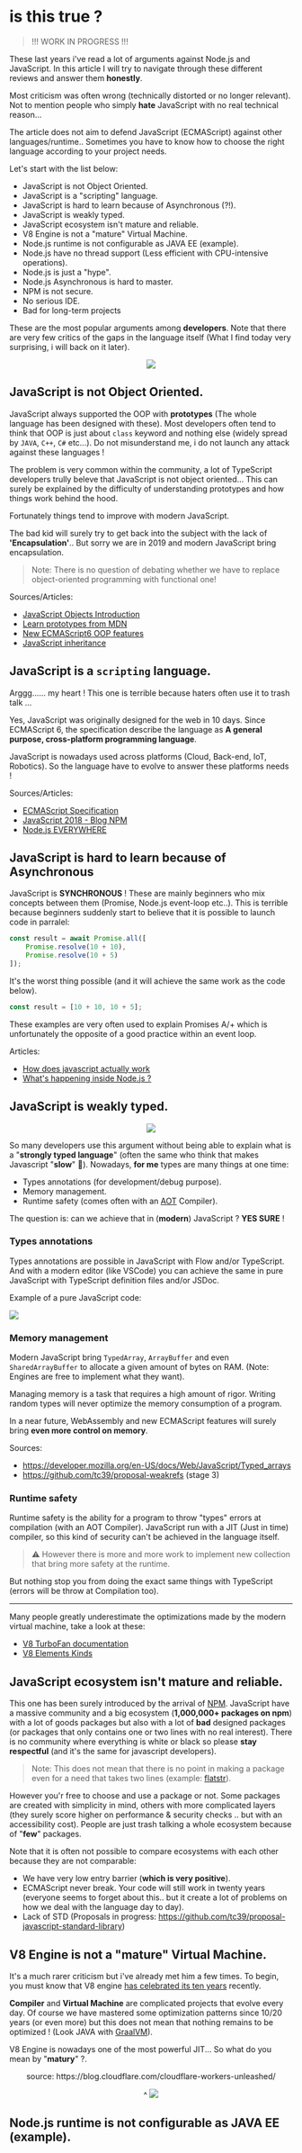 # is this true ?

> !!! WORK IN PROGRESS !!!

These last years i've read a lot of arguments against Node.js and JavaScript. In this article I will try to navigate through these different reviews and answer them **honestly**.

Most criticism was often wrong (technically distorted or no longer relevant). Not to mention people who simply **hate** JavaScript with no real technical reason...

The article does not aim to defend JavaScript (ECMAScript) against other languages/runtime.. Sometimes you have to know how to choose the right language according to your project needs.

Let's start with the list below:

- JavaScript is not Object Oriented.
- JavaScript is a "scripting" language.
- JavaScript is hard to learn because of Asynchronous (?!).
- JavaScript is weakly typed.
- JavaScript ecosystem isn't mature and reliable.
- V8 Engine is not a "mature" Virtual Machine.
- Node.js runtime is not configurable as JAVA EE (example).
- Node.js have no thread support (Less efficient with CPU-intensive operations).
- Node.js is just a "hype".
- Node.js Asynchronous is hard to master.
- NPM is not secure.
- No serious IDE.
- Bad for long-term projects

These are the most popular arguments among **developers**. Note that there are very few critics of the gaps in the language itself (What I find today very surprising, i will back on it later).

<center>
    <img src="https://media.giphy.com/media/104c5NA7rLnCs8/giphy.gif">
</center>

## JavaScript is not Object Oriented.
JavaScript always supported the OOP with **prototypes** (The whole language has been designed with these). Most developers often tend to think that OOP is just about `class` keyword and nothing else (widely spread by `JAVA`, `C++`, `C#` etc...). Do not misunderstand me, i do not launch any attack against these languages !

The problem is very common within the community, a lot of TypeScript developers trully beleve that JavaScript is not object oriented... This can surely be explained by the difficulty of understanding prototypes and how things work behind the hood.

Fortunately things tend to improve with modern JavaScript.

The bad kid will surely try to get back into the subject with the lack of **'Encapsulation'**.. But sorry we are in 2019 and modern JavaScript bring encapsulation.

> Note: There is no question of debating whether we have to replace object-oriented programming with functional one!

Sources/Articles:
- [JavaScript Objects Introduction](https://developer.mozilla.org/en-US/docs/Learn/JavaScript/Objects)
- [Learn prototypes from MDN](https://developer.mozilla.org/en-US/docs/Web/JavaScript/Inheritance_and_the_prototype_chain)
- [New ECMAScript6 OOP features](http://2ality.com/2014/12/es6-oop.html)
- [JavaScript inheritance](http://2ality.com/2012/01/js-inheritance-by-example.html)

## JavaScript is a `scripting` language.
Arggg...... my heart ! This one is terrible because haters often use it to trash talk ...

Yes, JavaScript was originally designed for the web in 10 days. Since ECMAScript 6, the specification describe the language as **A general purpose, cross-platform programming language**.

JavaScript is nowadays used across platforms (Cloud, Back-end, IoT, Robotics). So the language have to evolve to answer these platforms needs !

Sources/Articles:
- [ECMAScript Specification](https://www.ecma-international.org/publications/standards/Ecma-262.htm)
- [JavaScript 2018 - Blog NPM](https://blog.npmjs.org/post/180868064080/this-year-in-javascript-2018-in-review-and-npms)
- [Node.js EVERYWHERE](https://www.youtube.com/watch?v=NdISMdSDIaw)

## JavaScript is hard to learn because of Asynchronous
JavaScript is **SYNCHRONOUS** ! These are mainly beginners who mix concepts between them (Promise, Node.js event-loop etc..). This is terrible because beginners suddenly start to believe that it is possible to launch code in parralel:

```js
const result = await Promise.all([
    Promise.resolve(10 + 10),
    Promise.resolve(10 + 5)
]);
```
It's the worst thing possible (and it will achieve the same work as the code below).

```js
const result = [10 + 10, 10 + 5];
```

These examples are very often used to explain Promises A/+ which is unfortunately the opposite of a good practice within an event loop.

Articles:
- [How does javascript actually work](https://blog.sessionstack.com/how-does-javascript-actually-work-part-1-b0bacc073cf)
- [What's happening inside Node.js ?](https://www.youtube.com/watch?v=C8dwQw7M8Pk)

## JavaScript is weakly typed.
<center>
    <img src="https://media.giphy.com/media/26ufaJh2hfUtuSo6s/giphy.gif">
</center>

So many developers use this argument without being able to explain what is a "**strongly typed language**" (often the same who think that makes Javascript "**slow**" 🙉). Nowadays, **for me** types are many things at one time:

- Types annotations (for development/debug purpose).
- Memory management.
- Runtime safety (comes often with an [AOT](https://en.wikipedia.org/wiki/Ahead-of-time_compilation) Compiler).

The question is: can we achieve that in (**modern**) JavaScript ? **YES SURE** !

### Types annotations
Types annotations are possible in JavaScript with Flow and/or TypeScript. And with a modern editor (like VSCode) you can achieve the same in pure JavaScript with TypeScript definition files and/or JSDoc.

Example of a pure JavaScript code:

![](https://cdn.discordapp.com/attachments/157206345949511680/462556289302790154/add.PNG)

### Memory management
Modern JavaScript bring `TypedArray`, `ArrayBuffer` and even `SharedArrayBuffer` to allocate a given amount of bytes on RAM. (Note: Engines are free to implement what they want).

Managing memory is a task that requires a high amount of rigor. Writing random types will never optimize the memory consumption of a program.

In a near future, WebAssembly and new ECMAScript features will surely bring **even more control on memory**.

Sources:
- https://developer.mozilla.org/en-US/docs/Web/JavaScript/Typed_arrays
- https://github.com/tc39/proposal-weakrefs (stage 3)

### Runtime safety
Runtime safety is the ability for a program to throw "types" errors at compilation (with an AOT Compiler). JavaScript run with a JIT (Just in time) compiler, so this kind of security can't be achieved in the language itself.

> ⚠️ However there is more and more work to implement new collection that bring more safety at the runtime.

But nothing stop you from doing the exact same things with TypeScript (errors will be throw at Compilation too).

---

Many people greatly underestimate the optimizations made by the modern virtual machine, take a look at these:

- [V8 TurboFan documentation](https://v8.dev/docs/turbofan)
- [V8 Elements Kinds](https://v8.dev/blog/elements-kinds)

## JavaScript ecosystem isn't mature and reliable.
This one has been surely introduced by the arrival of [NPM](https://www.npmjs.com/). JavaScript have a massive community and a big ecosystem (**1,000,000+ packages on npm**) with a lot of goods packages but also with a lot of **bad** designed packages (or packages that only contains one or two lines with no real interest). There is no community where everything is white or black so please **stay respectful** (and it's the same for javascript developers).

> Note: This does not mean that there is no point in making a package even for a need that takes two lines (example: [flatstr](https://github.com/davidmarkclements/flatstr)).

However you'r free to choose and use a package or not. Some packages are created with simplicity in mind, others with more complicated layers (they surely score higher on performance & security checks .. but with an accessibility cost). People are just trash talking a whole ecosystem because of "**few**" packages.

Note that it is often not possible to compare ecosystems with each other because they are not comparable:
- We have very low entry barrier (**which is very positive**).
- ECMAScript never break. Your code will still work in twenty years (everyone seems to forget about this.. but it create a lot of problems on how we deal with the language day to day).
- Lack of STD (Proposals in progress: https://github.com/tc39/proposal-javascript-standard-library)

## V8 Engine is not a "mature" Virtual Machine.

It's a much rarer criticism but i've already met him a few times. To begin, you must know that V8 engine [has celebrated its ten years](https://v8.dev/blog/10-years) recently.

**Compiler** and **Virtual Machine** are complicated projects that evolve every day. Of course we have mastered some optimization patterns since 10/20 years (or even more) but this does not mean that nothing remains to be optimized ! (Look JAVA with [GraalVM](https://www.graalvm.org/)).

V8 Engine is nowadays one of the most powerful JIT... So what do you mean by "**matury**" ?.

<p align="center">source: https://blog.cloudflare.com/cloudflare-workers-unleashed/<p>
<p align="center">^
<img src="./images/cloudflare.png">
</p>

## Node.js runtime is not configurable as JAVA EE (example).
